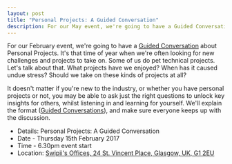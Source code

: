 ```yaml
---
layout: post
title: "Personal Projects: A Guided Conversation"
description: For our May event, we're going to have a Guided Conversation about personal projects. 6.30pm, Thursday 15th February, at Swipii.
---
```


For our February event, we're going to have a [Guided Conversation](http://guidedconversations.org/) about Personal Projects. It's that time of year when we're often looking for new challenges and projects to take on. Some of us do pet technical projects. Let's talk about that. What projects have we enjoyed? When has it caused undue stress? Should we take on these kinds of projects at all?

It doesn't matter if you're new to the industry, or whether you have personal projects or not, you may be able to ask just the right questions to unlock key insights for others, whilst listening in and learning for yourself. We'll explain the format ([Guided Conversations](http://guidedconversations.org/)), and make sure everyone keeps up with the discussion.

* Details: Personal Projects: A Guided Conversation
* Date - Thursday 15th February 2017
* Time - 6.30pm event start
* Location: [Swipii's Offices, 24 St. Vincent Place, Glasgow, UK, G1 2EU](https://www.google.co.uk/maps/place/24+St+Vincent+Pl,+Glasgow+G1/@55.8612887,-4.2548818,17z/data=!3m1!4b1!4m5!3m4!1s0x4888469f943a5075:0x4d0e1bb59808430e!8m2!3d55.8612887!4d-4.2526931)
